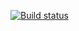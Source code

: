 [![Build status](https://ci.appveyor.com/api/projects/status/d9ykkhdk5irmhpcj?svg=true)](https://ci.appveyor.com/project/dmitry089/api-ci-1)

